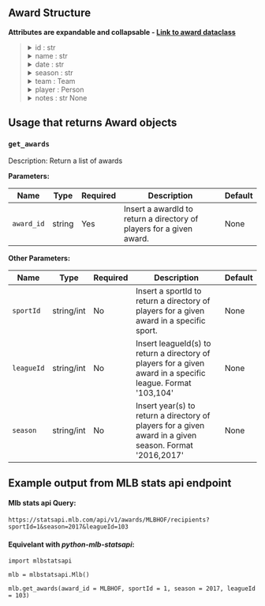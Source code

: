 ## Award Structure

**Attributes are expandable and collapsable - [Link to award dataclass](https://github.com/zero-sum-seattle/python-mlb-statsapi/blob/development/mlbstatsapi/models/awards/attributes.py)**

<blockquote>

<details>
<summary>id : str  </summary>

* Award id 
</details>

<details>
<summary>name : str  </summary>

* Name of the award 
</details>

<details>
<summary>date : str  </summary>

* Date of when award was given 
</details>

<details>
<summary>season : str  </summary>

* Season award is for/from 
</details>

<details>
<summary>team : Team  </summary>

* Team award was to/ Player is from. Dataclass: [Team](https://github.com/zero-sum-seattle/python-mlb-statsapi/wiki/Data-Types:-Team)

<blockquote>

<details>
<summary>id : int</summary>

* id number of the team
</details>

<details>
<summary>link : str</summary>

* The API link for the team
</details>

</blockquote>

</details>

<details>
<summary>player : Person  </summary>

* Person award is for. Dataclass: [Person](https://github.com/zero-sum-seattle/python-mlb-statsapi/wiki/Data-Types:-People)

<blockquote>

<details>
<summary>id : int  </summary>

* id number of the person 
</details>

<details>
<summary>link : str  </summary>

* link to person 
</details>

<details>
<summary> primaryPosition : Position  </summary>

+ Dataclass: [AttendanceTotals](https://github.com/zero-sum-seattle/python-mlb-statsapi/blob/ef5c8bd1d59a30345ab6a70fa0aa6f5910489a9a/mlbstatsapi/models/attendances/attributes.py#L142)
<blockquote>

<details>
<summary>code: str  </summary>

* code number of the Position 
</details>

<details>
<summary>name: str  </summary>

* the name of the Position 
</details>

<details>
<summary>type: str  </summary>

* the type of the Position 
</details>

<details>
<summary>abbreviation: str  </summary>

* the abbreviation of the Position 
</details>


</blockquote>

</details>


<details>
<summary>namefirstlast : str  </summary>

* The first and last name of the Person 
</details>

<blockquote>

</details>

<details>
<summary>notes : str  None  </summary>

* Any notes associated with award 
</details>

</blockquote>


## Usage that returns Award objects

### `get_awards`

Description: Return a list of awards

**Parameters:**

| Name       | Type      | Required | Description                         | Default
| ---------- | --------- | -------- | ----------------------------------- | -------
| `award_id` | string | Yes      | Insert a awardId to return a directory of players for a given award. | None

**Other Parameters:**

| Name       | Type      | Required | Description                         | Default
| ---------- | --------- | -------- | ----------------------------------- | -------
| `sportId` | string/int | No      | Insert a sportId to return a directory of players for a given award in a specific sport. | None
| `leagueId` | string/int | No      | Insert leagueId(s) to return a directory of players for a given award in a specific league. Format '103,104' | None
| `season` | string/int | No      | Insert year(s) to return a directory of players for a given award in a given season. Format '2016,2017' | None



## Example output from MLB stats api endpoint

#### Mlb stats api Query:   
```https://statsapi.mlb.com/api/v1/awards/MLBHOF/recipients?sportId=1&season=2017&leagueId=103```

#### Equivelant with *python-mlb-statsapi*:   
```
import mlbstatsapi

mlb = mlbstatsapi.Mlb()

mlb.get_awards(award_id = MLBHOF, sportId = 1, season = 2017, leagueId = 103)
```